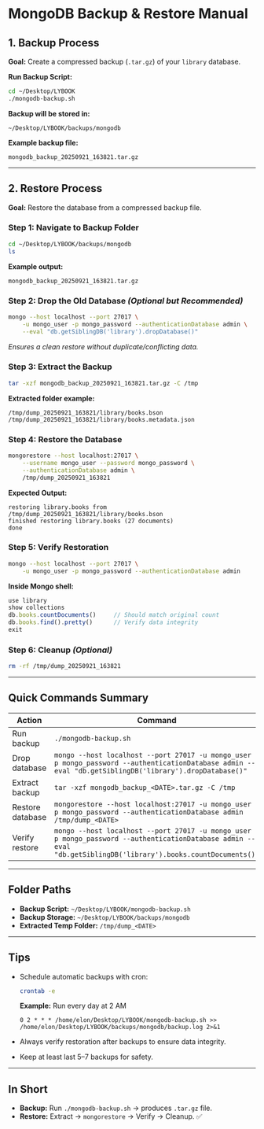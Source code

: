 # MongoDB Backup & Restore Manual

## 1. Backup Process

**Goal:** Create a compressed backup (`.tar.gz`) of your `library` database.

**Run Backup Script:**
```bash
cd ~/Desktop/LYBOOK
./mongodb-backup.sh
```

**Backup will be stored in:**
```
~/Desktop/LYBOOK/backups/mongodb
```

**Example backup file:**
```
mongodb_backup_20250921_163821.tar.gz
```

---

## 2. Restore Process

**Goal:** Restore the database from a compressed backup file.

### Step 1: Navigate to Backup Folder
```bash
cd ~/Desktop/LYBOOK/backups/mongodb
ls
```
**Example output:**
```
mongodb_backup_20250921_163821.tar.gz
```

### Step 2: Drop the Old Database *(Optional but Recommended)*
```bash
mongo --host localhost --port 27017 \
    -u mongo_user -p mongo_password --authenticationDatabase admin \
    --eval "db.getSiblingDB('library').dropDatabase()"
```
*Ensures a clean restore without duplicate/conflicting data.*

### Step 3: Extract the Backup
```bash
tar -xzf mongodb_backup_20250921_163821.tar.gz -C /tmp
```
**Extracted folder example:**
```
/tmp/dump_20250921_163821/library/books.bson
/tmp/dump_20250921_163821/library/books.metadata.json
```

### Step 4: Restore the Database
```bash
mongorestore --host localhost:27017 \
    --username mongo_user --password mongo_password \
    --authenticationDatabase admin \
    /tmp/dump_20250921_163821
```
**Expected Output:**
```
restoring library.books from /tmp/dump_20250921_163821/library/books.bson
finished restoring library.books (27 documents)
done
```

### Step 5: Verify Restoration
```bash
mongo --host localhost --port 27017 \
    -u mongo_user -p mongo_password --authenticationDatabase admin
```
**Inside Mongo shell:**
```javascript
use library
show collections
db.books.countDocuments()     // Should match original count
db.books.find().pretty()      // Verify data integrity
exit
```

### Step 6: Cleanup *(Optional)*
```bash
rm -rf /tmp/dump_20250921_163821
```

---

## Quick Commands Summary

| Action           | Command                                                                                                                                      |
|------------------|---------------------------------------------------------------------------------------------------------------------------------------------|
| Run backup       | `./mongodb-backup.sh`                                                                                                                       |
| Drop database    | `mongo --host localhost --port 27017 -u mongo_user -p mongo_password --authenticationDatabase admin --eval "db.getSiblingDB('library').dropDatabase()"` |
| Extract backup   | `tar -xzf mongodb_backup_<DATE>.tar.gz -C /tmp`                                                                                             |
| Restore database | `mongorestore --host localhost:27017 -u mongo_user -p mongo_password --authenticationDatabase admin /tmp/dump_<DATE>`                       |
| Verify restore   | `mongo --host localhost --port 27017 -u mongo_user -p mongo_password --authenticationDatabase admin --eval "db.getSiblingDB('library').books.countDocuments()"` |

---

## Folder Paths

- **Backup Script:** `~/Desktop/LYBOOK/mongodb-backup.sh`
- **Backup Storage:** `~/Desktop/LYBOOK/backups/mongodb`
- **Extracted Temp Folder:** `/tmp/dump_<DATE>`

---

## Tips

- Schedule automatic backups with cron:
    ```bash
    crontab -e
    ```
    **Example:** Run every day at 2 AM
    ```
    0 2 * * * /home/elon/Desktop/LYBOOK/mongodb-backup.sh >> /home/elon/Desktop/LYBOOK/backups/mongodb/backup.log 2>&1
    ```

- Always verify restoration after backups to ensure data integrity.
- Keep at least last 5–7 backups for safety.

---

## In Short

- **Backup:** Run `./mongodb-backup.sh` → produces `.tar.gz` file.
- **Restore:** Extract → `mongorestore` → Verify → Cleanup. ✅
